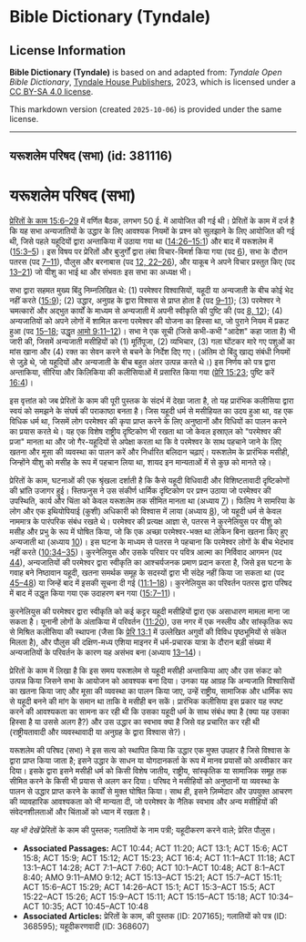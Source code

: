 # Bible Dictionary (Tyndale)

## License Information

**Bible Dictionary (Tyndale)** is based on and adapted from: _Tyndale Open Bible Dictionary_, [Tyndale House Publishers](https://tyndaleopenresources.com/), 2023, which is licensed under a [CC BY-SA 4.0 license](https://creativecommons.org/licenses/by-sa/4.0/legalcode.en).

This markdown version (created `2025-10-06`) is provided under the same license.



--------------------------------

## यरूशलेम परिषद (सभा) (id: 381116)

यरूशलेम परिषद (सभा)
===================

[प्रेरितों के काम 15:6–29](https://ref.ly/Acts15:6-Acts15:29) में वर्णित बैठक, लगभग 50 ई. में आयोजित की गई थी। प्रेरितों के काम में दर्ज है कि यह सभा अन्यजातियों के उद्धार के लिए आवश्यक नियमों के प्रश्न को सुलझाने के लिए आयोजित की गई थी, जिसे पहले यहूदियों द्वारा अन्ताकिया में उठाया गया था ([14:26–15:1](https://ref.ly/Acts14:26-Acts15:1)) और बाद में यरूशलेम में ([15:3–5](https://ref.ly/Acts15:3-Acts15:5))। इस विषय पर प्रेरितों और बुजुर्गों द्वारा लंबा विचार\-विमर्श किया गया (पद [6](https://ref.ly/Acts15:6)), सभा के दौरान पतरस (पद [7–11](https://ref.ly/Acts15:7-Acts15:11)), पौलुस और बरनाबास (पद [12, 22–26](https://ref.ly/Acts15:12,Acts15:22-Acts15:26)), और याकूब ने अपने विचार प्रस्तुत किए (पद [13–21](https://ref.ly/Acts15:13-Acts15:21)) जो यीशु का भाई था और संभवतः इस सभा का अध्यक्ष भी।

सभा द्वारा सहमत मुख्य बिंदु निम्नलिखित थे: (1\) परमेश्वर विश्वासियों, यहूदी या अन्यजाती के बीच कोई भेद नहीं करते ([15:9](https://ref.ly/Acts15:9)); (2\) उद्धार, अनुग्रह के द्वारा विश्वास से प्राप्त होता है (पद [9–11](https://ref.ly/Acts15:9-Acts15:11)); (3\) परमेश्वर ने चमत्कारों और अद्भुत कार्यों के माध्यम से अन्यजाती में अपनी स्वीकृति की पुष्टि की (पद [8, 12](https://ref.ly/Acts15:8,Acts15:12)); (4\) अन्यजातियों को अपने लोगों में शामिल करना परमेश्वर की योजना का हिस्सा था, जो पुराने नियम में प्रकट हुआ (पद [15–18](https://ref.ly/Acts15:15-Acts15:18); उद्धृत [आमो 9:11–12](https://ref.ly/Amos9:11-Amos9:12))। सभा ने एक सूची (जिसे कभी\-कभी "आदेश" कहा जाता है) भी जारी की, जिसमें अन्यजाती मसीहियों को (1\) मूर्तिपूजा, (2\) व्यभिचार, (3\) गला घोंटकर मारे गए पशुओं का मांस खाना और (4\) रक्त का सेवन करने से बचने के निर्देश दिए गए। (अंतिम दो बिंदु खाद्य संबंधी नियमों से जुड़े थे, जो यहूदियों और अन्यजाती के बीच बहुत अंतर उत्पन्न करते थे।) इस निर्णय को पत्र द्वारा अन्ताकिया, सीरिया और किलिकिया की कलीसियाओं में प्रसारित किया गया ([प्रेरि 15:23](https://ref.ly/Acts15:23); पुष्टि करें [16:4](https://ref.ly/Acts16:4))।

इस वृत्तांत को जब प्रेरितों के काम की पूरी पुस्तक के संदर्भ में देखा जाता है, तो यह प्रारंभिक कलीसिया द्वारा स्वयं को समझने के संघर्ष की पराकाष्ठा बनता है। जिस यहूदी धर्म से मसीहियत का उदय हुआ था, वह एक विधिक धर्म था, जिसमें लोग परमेश्वर की कृपा प्राप्त करने के लिए अनुष्ठानों और विधियों का पालन करने का प्रयास करते थे। यह एक विशेष राष्ट्रीय दृष्टिकोण भी रखता था जो केवल इस्राएल को "परमेश्वर की प्रजा" मानता था और जो गैर\-यहूदियों से अपेक्षा करता था कि वे परमेश्वर के साथ पहचाने जाने के लिए खतना और मूसा की व्यवस्था का पालन करें और निर्धारित बलिदान चढ़ाएं। यरूशलेम के प्रारंभिक मसीही, जिन्होंने यीशु को मसीह के रूप में पहचान लिया था, शायद इन मान्यताओं में से कुछ को मानते रहे।

प्रेरितों के काम, घटनाओं की एक श्रृंखला दर्शाती है कि कैसे यहूदी विधिवादी और विशिष्टतावादी दृष्टिकोणों की भ्रांति उजागर हुई। स्तिफनुस ने उस संकीर्ण धार्मिक दृष्टिकोण पर प्रश्न उठाया जो परमेश्वर की उपस्थिति, कार्य और चिंता को केवल यरूशलेम तक सीमित मानता था (अध्याय [7](https://ref.ly/Acts7:1-Acts7:60))। फिलिप ने सामरिया के लोग और एक इथियोपियाई (कुशी) अधिकारी को विश्वास में लाया (अध्याय [8](https://ref.ly/Acts8:1-Acts8:40)), जो यहूदी धर्म से केवल नाममात्र के पारंपरिक संबंध रखते थे। परमेश्वर की प्रत्यक्ष आज्ञा से, पतरस ने कुरनेलियुस पर यीशु को मसीह और प्रभु के रूप में घोषित किया, जो कि एक अच्छा परमेश्वर\-भक्त था लेकिन बिना खतना किए हुए अन्यजाती था (अध्याय [10](https://ref.ly/Acts10:1-Acts10:48))। इस घटना के माध्यम से पतरस ने पहचाना कि परमेश्वर लोगों के बीच भेदभाव नहीं करते ([10:34–35](https://ref.ly/Acts10:34-Acts10:35))। कुरनेलियुस और उसके परिवार पर पवित्र आत्मा का निर्विवाद आगमन (पद [44](https://ref.ly/Acts10:44)), अन्यजातियों की परमेश्वर द्वारा स्वीकृति का आश्चर्यजनक प्रमाण प्रदान करता है, जिसे इस घटना के गवाह बने निष्ठावान यहूदी, खतना समर्थक समूह के सदस्यों द्वारा भी संदेह नहीं किया जा सकता था (पद [45–48](https://ref.ly/Acts10:45-Acts10:48)) या जिन्हें बाद में इसकी सूचना दी गई ([11:1–18](https://ref.ly/Acts11:1-Acts11:18))। कुरनेलियुस का परिवर्तन पतरस द्वारा परिषद में बाद में उद्धृत किया गया एक उदाहरण बन गया ([15:7–11](https://ref.ly/Acts15:7-Acts15:11))।

कुरनेलियुस की परमेश्वर द्वारा स्वीकृति को कई कट्टर यहूदी मसीहियों द्वारा एक असाधारण मामला माना जा सकता है। यूनानी लोगों के अंताकिया में परिवर्तन ([11:20](https://ref.ly/Acts11:20)), उस नगर में एक नस्लीय और सांस्कृतिक रूप से मिश्रित कलीसिया की स्थापना (जैसा कि [प्रेरि 13:1](https://ref.ly/Acts13:1) में उल्लेखित अगुवों की विविध पृष्ठभूमियों से संकेत मिलता है), और पौलुस की दक्षिण\-मध्य एशिया माइनर में धर्म\-प्रचारक यात्रा के दौरान बड़ी संख्या में अन्यजातियों के परिवर्तन के कारण यह असंभव बना (अध्याय [13–14](https://ref.ly/Acts13:1-Acts14:28))।

प्रेरितों के काम में लिखा है कि इस समय यरूशलेम से यहूदी मसीही अन्ताकिया आए और उस संकट को उत्पन्न किया जिसने सभा के आयोजन को आवश्यक बना दिया। उनका यह आग्रह कि अन्यजाति विश्वासियों का खतना किया जाए और मूसा की व्यवस्था का पालन किया जाए, उन्हें राष्ट्रीय, सामाजिक और धार्मिक रूप से यहूदी बनने की मांग के समान था ताकि वे मसीही बन सकें। प्रारंभिक कलीसिया इस प्रकार यह स्पष्ट करने की आवश्यकता का सामना कर रही थी कि उसका यहूदी धर्म के साथ संबंध क्या है (क्या यह उसका हिस्सा है या उससे अलग है?) और उस उद्धार का स्वभाव क्या है जिसे वह प्रचारित कर रही थी (राष्ट्रीयतावादी और व्यवस्थावादी या अनुग्रह के द्वारा विश्वास से?)।

यरूशलेम की परिषद (सभा) ने इस सत्य को स्थापित किया कि उद्धार एक मुफ्त उपहार है जिसे विश्वास के द्वारा प्राप्त किया जाता है; इसने उद्धार के साधन या योगदानकर्ता के रूप में मानव प्रयासों को अस्वीकार कर दिया। इसके द्वारा इसने मसीही धर्म को किसी विशेष जातीय, राष्ट्रीय, सांस्कृतिक या सामाजिक समूह तक सीमित करने के किसी भी प्रयास से अलग कर दिया। परिषद ने मसीहियों को अनुष्ठानों या व्यवस्था के पालन से उद्धार प्राप्त करने के कार्यों से मुक्त घोषित किया। साथ ही, इसने ज़िम्मेदार और उपयुक्त आचरण की व्यावहारिक आवश्यकता को भी मान्यता दी, जो परमेश्वर के नैतिक स्वभाव और अन्य मसीहियों की संवेदनशीलताओं और चिंताओं को ध्यान में रखता है।

*यह भी देखें* प्रेरितों के काम की पुस्तक; गलातियों के नाम पत्री; यहूदीकरण करने वाले; प्रेरित पौलुस।

* **Associated Passages:** ACT 10:44; ACT 11:20; ACT 13:1; ACT 15:6; ACT 15:8; ACT 15:9; ACT 15:12; ACT 15:23; ACT 16:4; ACT 11:1–ACT 11:18; ACT 13:1–ACT 14:28; ACT 7:1–ACT 7:60; ACT 10:1–ACT 10:48; ACT 8:1–ACT 8:40; AMO 9:11–AMO 9:12; ACT 15:13–ACT 15:21; ACT 15:7–ACT 15:11; ACT 15:6–ACT 15:29; ACT 14:26–ACT 15:1; ACT 15:3–ACT 15:5; ACT 15:22–ACT 15:26; ACT 15:9–ACT 15:11; ACT 15:15–ACT 15:18; ACT 10:34–ACT 10:35; ACT 10:45–ACT 10:48
* **Associated Articles:** प्रेरितों के काम, की पुस्तक (ID: 207165); गलातियों को पत्र (ID: 368595); यहूदीकरणवादी (ID: 368607)

